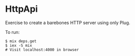# HttpApi

Exercise to create a barebones HTTP server using only Plug.

To run:

```
$ mix deps.get
$ iex -S mix
# Visit localhost:4000 in browser
```
